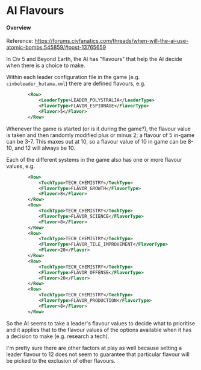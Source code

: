 # AI Flavours

#### Overview

Reference: https://forums.civfanatics.com/threads/when-will-the-ai-use-atomic-bombs.545859/#post-13765659

In Civ 5 and Beyond Earth, the AI has "flavours" that help the AI decide when there is a choice to make.

Within each leader configuration file in the game (e.g. `civbeleader_hutama.xml`) there are defined flavours, e.g.

```xml
		<Row>
			<LeaderType>LEADER_POLYSTRALIA</LeaderType>
			<FlavorType>FLAVOR_ESPIONAGE</FlavorType>
			<Flavor>5</Flavor>
		</Row>
```

Whenever the game is started (or is it during the game?), the flavour value is taken and then randomly modified plus or minus 2; a flavour of 5 in-game can be 3-7. This maxes out at 10, so a flavour value of 10 in game can be 8-10, and 12 will always be 10.

Each of the different systems in the game also has one or more flavour values, e.g.

```xml
		<Row>
			<TechType>TECH_CHEMISTRY</TechType>
			<FlavorType>FLAVOR_GROWTH</FlavorType>
			<Flavor>8</Flavor>
		</Row>
		<Row>
			<TechType>TECH_CHEMISTRY</TechType>
			<FlavorType>FLAVOR_SCIENCE</FlavorType>
			<Flavor>8</Flavor>
		</Row>
		<Row>
			<TechType>TECH_CHEMISTRY</TechType>
			<FlavorType>FLAVOR_TILE_IMPROVEMENT</FlavorType>
			<Flavor>20</Flavor>
		</Row>
		<Row>
			<TechType>TECH_CHEMISTRY</TechType>
			<FlavorType>FLAVOR_OFFENSE</FlavorType>
			<Flavor>20</Flavor>
		</Row>
		<Row>
			<TechType>TECH_CHEMISTRY</TechType>
			<FlavorType>FLAVOR_PRODUCTION</FlavorType>
			<Flavor>8</Flavor>
		</Row>
```

So the AI seems to take a leader's flavour values to decide what to prioritise and it applies that to the flavour values of the options available when it has a decision to make (e.g. research a tech).

I'm pretty sure there are other factors at play as well because setting a leader flavour to 12 does not seem to guarantee that particular flavour will be picked to the exclusion of other flavours.
